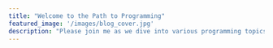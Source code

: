 ```yaml
---
title: "Welcome to the Path to Programming"
featured_image: '/images/blog_cover.jpg'
description: "Please join me as we dive into various programming topics"
---
```

